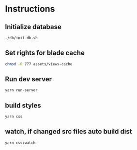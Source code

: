 # Instructions

## Initialize database
```bash
./db/init-db.sh
```

## Set rights for blade cache
```bash
chmod -R 777 assets/views-cache
```

## Run dev server
```bash
yarn run-server
```

## build styles
```bash
yarn css
```

## watch, if changed src files auto build dist
```bash
yarn css:watch
```
